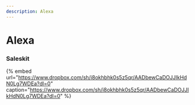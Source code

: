 ```yaml
---
description: Alexa
---
```


# Alexa

### Saleskit

{% embed url="https://www.dropbox.com/sh/i8okhbhk0s5z5qr/AADbewCaDOJJIkHdN0Lg7WDEa?dl=0" caption="https://www.dropbox.com/sh/i8okhbhk0s5z5qr/AADbewCaDOJJIkHdN0Lg7WDEa?dl=0" %}







  


